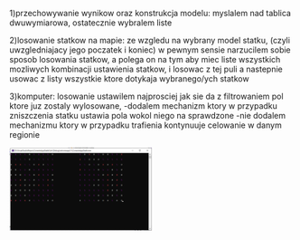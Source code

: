 1)przechowywanie wynikow oraz konstrukcja modelu: myslalem nad tablica dwuwymiarowa, ostatecznie wybralem liste

2)losowanie statkow na mapie: ze wzgledu na wybrany model statku, (czyli uwzgledniajacy jego poczatek i koniec) 
	w pewnym sensie narzucilem sobie sposob losowania statkow, a polega on na tym aby miec liste wszystkich mozliwych kombinacji ustawienia statkow,
	i losowac z tej puli a nastepnie usowac z listy wszystkie ktore dotykaja wybranego/ych statkow

3)komputer: losowanie ustawilem najprosciej jak sie da z filtrowaniem pol ktore juz zostaly wylosowane,
	-dodalem mechanizm ktory w przypadku zniszczenia statku ustawia pola wokol niego na sprawdzone
	-nie dodalem mechanizmu ktory w przypadku trafienia kontynuuje celowanie w danym regionie
<p align="left">
  <img width="50%" src="game.png">
</p>
